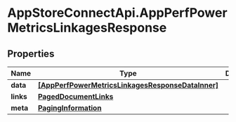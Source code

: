# AppStoreConnectApi.AppPerfPowerMetricsLinkagesResponse

## Properties

Name | Type | Description | Notes
------------ | ------------- | ------------- | -------------
**data** | [**[AppPerfPowerMetricsLinkagesResponseDataInner]**](AppPerfPowerMetricsLinkagesResponseDataInner.md) |  | 
**links** | [**PagedDocumentLinks**](PagedDocumentLinks.md) |  | 
**meta** | [**PagingInformation**](PagingInformation.md) |  | [optional] 


